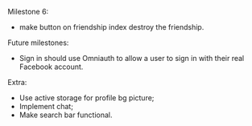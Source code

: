 Milestone 6:

- make button on friendship index destroy the friendship.







Future milestones:
- Sign in should use Omniauth to allow a user to sign in with their real Facebook account.

Extra:
- Use active storage for profile bg picture;
- Implement chat;
- Make search bar functional.
